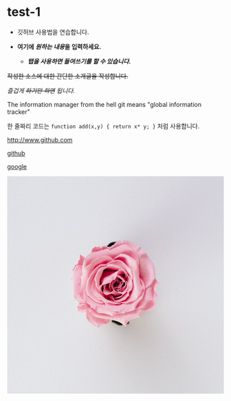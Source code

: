 # test-1

- 깃허브 사용법을 연습합니다. 

+ **여기에 *원하는 내용*을 입력하세요.**

  + ___탭을 사용하면 들여쓰기를 할 수 있습니다.___

 ~~작성한 소스에 대한 간단한 소개글을 작성합니다.~~

_즐겁게 ~~하기만 하면~~ 됩니다._

The information manager from the hell
git means "global information tracker"

한 줄짜리 코드는 `function add(x,y) { return x* y; }` 처럼 사용합니다.

<http://www.github.com>

[github](http://github.com)

[google](http://github.com, "검색사이트")


![핑크로즈](./images/rose.jpg)
